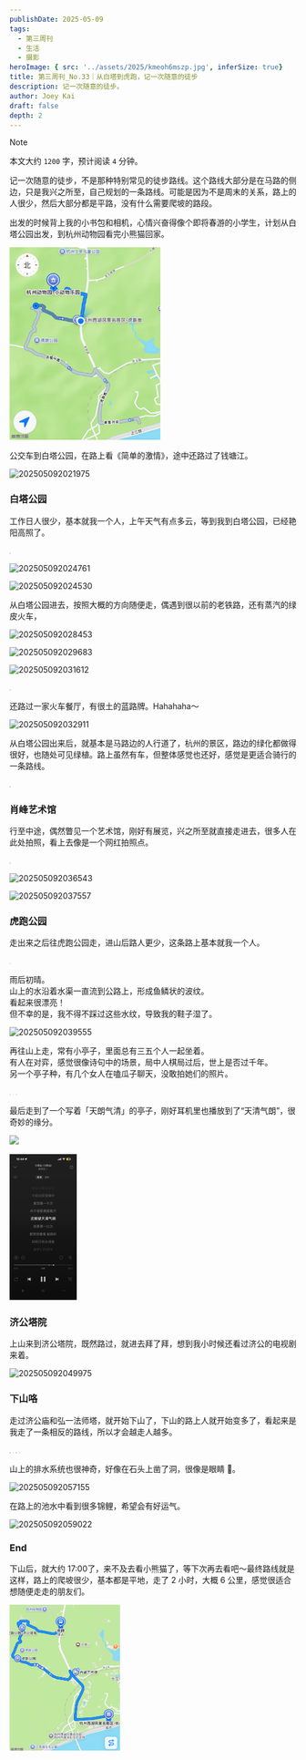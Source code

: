 ```yaml
---
publishDate: 2025-05-09
tags:
  - 第三周刊
  - 生活
  - 摄影
heroImage: { src: '../assets/2025/kmeoh6mszp.jpg', inferSize: true}
title: 第三周刊_No.33｜从白塔到虎跑，记一次随意的徒步
description: 记一次随意的徒步。
author: Joey Kai
draft: false
depth: 2
---
```


> [!note]
>
> 本文大约 `1200` 字，预计阅读 `4` 分钟。


记一次随意的徒步，不是那种特别常见的徒步路线。这个路线大部分是在马路的侧边，只是我兴之所至，自己规划的一条路线。可能是因为不是周末的关系，路上的人很少，然后大部分都是平路，没有什么需要爬坡的路段。  

出发的时候背上我的小书包和相机，心情兴奋得像个即将春游的小学生，计划从白塔公园出发，到杭州动物园看完小熊猫回家。

<img src="../assets/2025/lquef78xj5.jpg" style="zoom:33%;" />

公交车到白塔公园，在路上看《简单的激情》，途中还路过了钱塘江。

![202505092021975](../assets/2025/t3t5l03lzb.jpg)


### 白塔公园
工作日人很少，基本就我一个人，上午天气有点多云，等到我到白塔公园，已经艳阳高照了。

<img src="../assets/2025/3lc9a7ltsev.jpg" style="zoom:10%;" />

![202505092024761](../assets/2025/h2eyfkkqaa4.jpg)

![202505092024530](../assets/2025/ndx0tjktfi.jpg)

从白塔公园进去，按照大概的方向随便走，偶遇到很以前的老铁路，还有蒸汽的绿皮火车，

![202505092028453](../assets/2025/fwnktxzcmho.jpg)

![202505092029683](../assets/2025/kcds00wpa1n.jpg)

![202505092031612](../assets/2025/evxytiaqa8w.jpg)

<img src="../assets/2025/jlhzdo1vvis.jpg" style="zoom:10%;" />

还路过一家火车餐厅，有很土的蓝路牌。Hahahaha～

![202505092032911](../assets/2025/udnuhs0maso.jpg)

从白塔公园出来后，就基本是马路边的人行道了，杭州的景区，路边的绿化都做得很好，也随处可见绿植。路上虽然有车，但整体感觉也还好，感觉是更适合骑行的一条路线。

<img src="../assets/2025/d7z22onxp9u.jpg" style="zoom:10%;" />


### 肖峰艺术馆
行至中途，偶然瞥见一个艺术馆，刚好有展览，兴之所至就直接走进去，很多人在此处拍照，看上去像是一个网红拍照点。

<img src="../assets/2025/rxkr0mr61pf.jpg" style="zoom:10%;" />


![202505092036543](../assets/2025/u7382sxie2.jpg)

![202505092037557](../assets/2025/6zr88694awr.jpg)

### 虎跑公园
走出来之后往虎跑公园走，进山后路人更少，这条路上基本就我一个人。

<img src="../assets/2025/y5sb0ajjcuc.jpg" style="zoom:10%;" />

雨后初晴。  
山上的水沿着水渠一直流到公路上，形成鱼鳞状的波纹。  
看起来很漂亮！  
但不幸的是，我不得不踩过这些水纹，导致我的鞋子湿了。

![202505092039555](../assets/2025/h0jmxe6xgu.jpg)

再往山上走，常有小亭子，里面总有三五个人一起坐着。  
有人在对弈，感觉很像诗句中的场景，局中人棋局过后，世上是否过千年。  
另一个亭子种，有几个女人在嗑瓜子聊天，没敢拍她们的照片。

<img src="https://joey-md-asset.oss-cn-hangzhou.aliyuncs.com/img/202505092041315.JPG" style="zoom:10%;" />

<img src="../assets/2025/7ku5cz146xh.jpg" style="zoom:10%;" />

<img src="../assets/2025/616py65yayr.jpg" style="zoom:10%;" />

最后走到了一个写着「天朗气清」的亭子，刚好耳机里也播放到了“天清气朗”，很奇妙的缘分。

![](../assets/2025/kmeoh6mszp.jpg)

<img src="../assets/2025/f9l14s2gchr.png" style="zoom:25%;" />

### 济公塔院

上山来到济公塔院，既然路过，就进去拜了拜，想到我小时候还看过济公的电视剧来着。

![202505092049975](../assets/2025/ojsd1zj9lgo.jpg)


### 下山咯
走过济公庙和弘一法师塔，就开始下山了，下山的路上人就开始变多了，看起来是我走了一条相反的路线，所以才会越走人越多。

<img src="../assets/2025/j6v21m77gxk.jpg" style="zoom:10%;" />

<img src="../assets/2025/zavjv9vs4ja.jpg" style="zoom:10%;" />

<img src="../assets/2025/19esbihjj8e.jpg" style="zoom:10%;" />

<img src="../assets/2025/wydtxtva6u.jpg" style="zoom:10%;" />

山上的排水系统也很神奇，好像在石头上凿了洞，很像是眼睛 👀。

![202505092057155](../assets/2025/jakcqkpjxr.jpg)

在路上的池水中看到很多锦鲤，希望会有好运气。

![202505092059022](../assets/2025/pf5a7x7amnl.jpg)


### End

下山后，就大约 17:00了，来不及去看小熊猫了，等下次再去看吧～最终路线就是这样，路上的爬坡很少，基本都是平地，走了 2 小时，大概 6 公里，感觉很适合想随便走走的朋友们。

<img src="../assets/2025/2fucjfnuy6s.jpg" style="zoom:25%;" />
